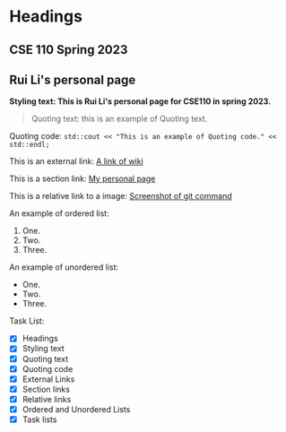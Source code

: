 # Headings
## CSE 110 Spring 2023
## Rui Li's personal page

**Styling text: This is Rui Li's personal page for CSE110 in spring 2023.**

> Quoting text: this is an example of Quoting text.

Quoting code: `std::cout << "This is an example of Quoting code." << std::endl;`

This is an external link: [A link of wiki](https://www.huijiwiki.com/wiki/%E9%A6%96%E9%A1%B5)

This is a section link: [My personal page](#Rui-Li's-personal-page)

This is a relative link to a image: [Screenshot of git command](./screenshots/git_command.png)

An example of ordered list:
1. One.
2. Two.
3. Three.

An example of unordered list:
- One.
- Two.
- Three.

Task List:
- [x] Headings
- [x] Styling text
- [x] Quoting text
- [x] Quoting code
- [x] External Links
- [x] Section links
- [x] Relative links 
- [x] Ordered and Unordered Lists
- [x] Task lists